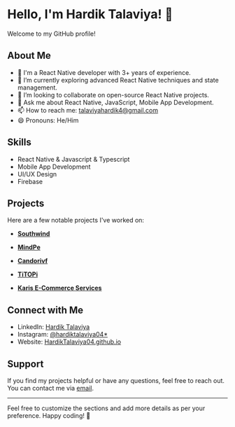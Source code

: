 # Hello, I'm Hardik Talaviya! 👋

Welcome to my GitHub profile!

## About Me

- 🔭 I'm a React Native developer with 3+ years of experience.
- 🌱 I’m currently exploring advanced React Native techniques and state management.
- 👯 I’m looking to collaborate on open-source React Native projects.
- 💬 Ask me about React Native, JavaScript, Mobile App Development.
- 📫 How to reach me: talaviyahardik4@gmail.com
- 😄 Pronouns: He/Him

## Skills

- React Native & Javascript & Typescript
- Mobile App Development
- UI/UX Design
- Firebase

## Projects

Here are a few notable projects I've worked on:

- **[Southwind](https://play.google.com/store/apps/details?id=com.root.southwind&hl=en)**

- **[MindPe](https://play.google.com/store/search?q=mindpe&c=apps&hl=en-IN)**

- **[Candorivf](https://play.google.com/store/apps/details?id=com.candorivf&hl=en-IN)**

- **[TiTOPi](https://play.google.com/store/apps/details?id=com.titopi.customer&hl=en)**

- **[Karis E-Commerce Services](https://play.google.com/store/apps/developer?id=Karis+E-Commerce+Services&hl=en)**

## Connect with Me

- LinkedIn: [Hardik Talaviya](https://www.linkedin.com/in/hardikt-developer/)
- Instagram: [@hardiktalaviya04\*](https://www.instagram.com/hardik_talaviya44)
- Website: [HardikTalaviya04.github.io](https://HardikTalaviya04.github.io/HardikTalaviya04/)

## Support

If you find my projects helpful or have any questions, feel free to reach out. You can contact me via [email](mailto:talaviyahardik4@gmail.com).

---

Feel free to customize the sections and add more details as per your preference. Happy coding! 🚀
